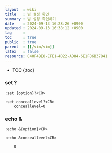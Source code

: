 ```yaml
---
layout  : wiki
title   : 빔 설정 확인
summary : 빔 설정 확인하기
date    : 2024-09-13 16:28:26 +0900
updated : 2024-09-13 16:38:12 +0900
tag     : 
toc     : true
public  : true
parent  : [[/vim/vim]]
latex   : false
resource: C40F4BE8-EFE1-4D22-AD84-6E1F86B37841
---
```

* TOC
{:toc}

### set ?

`:set {option}?<CR>`

```
:set conceallevel?<CR>
    conceallevel=0
```

### echo &

`:echo &{option}<CR>`

```
:echo &conceallevel<CR>

    0
```
